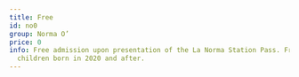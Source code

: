 ```yaml
---
title: Free
id: no0
group: Norma O’
price: 0
info: Free admission upon presentation of the La Norma Station Pass. Free for
  children born in 2020 and after.
---
```

